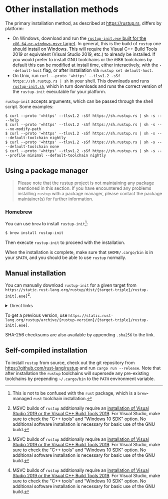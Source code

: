 # Other installation methods

The primary installation method, as described at <https://rustup.rs>, differs
by platform:

* On Windows, download and run the [`rustup-init.exe` built for the
  `x86_64-pc-windows-msvc` target][setup]. In general, this is the build of
  `rustup` one should install on Windows. This will require the Visual C++
  Build Tools 2019 or equivalent (Visual Studio 2019, etc.) to already be
  installed. If you would prefer to install GNU toolchains or the i686
  toolchains by default this can be modified at install time, either
  interactively, with the `--default-host` flag, or after installation
  via `rustup set default-host`.
* On Unix, run `curl --proto '=https' --tlsv1.2 -sSf https://sh.rustup.rs | sh` in your shell. This
  downloads and runs [`rustup-init.sh`], which in turn downloads and runs the
  correct version of the `rustup-init` executable for your platform.

[setup]: https://static.rust-lang.org/rustup/dist/x86_64-pc-windows-msvc/rustup-init.exe
[`rustup-init.sh`]: https://static.rust-lang.org/rustup/rustup-init.sh

`rustup-init` accepts arguments, which can be passed through the shell script.
Some examples:

```console
$ curl --proto '=https' --tlsv1.2 -sSf https://sh.rustup.rs | sh -s -- --help
$ curl --proto '=https' --tlsv1.2 -sSf https://sh.rustup.rs | sh -s -- --no-modify-path
$ curl --proto '=https' --tlsv1.2 -sSf https://sh.rustup.rs | sh -s -- --default-toolchain nightly
$ curl --proto '=https' --tlsv1.2 -sSf https://sh.rustup.rs | sh -s -- --default-toolchain none
$ curl --proto '=https' --tlsv1.2 -sSf https://sh.rustup.rs | sh -s -- --profile minimal --default-toolchain nightly
```


## Using a package manager

> Please note that the rustup project is not maintaining any package mentioned in this section.
> If you have encountered any problems installing `rustup` with a package manager,
> please contact the package maintainer(s) for further information.

### Homebrew

You can use `brew` to install `rustup-init`[^not-rust]:

```sh
$ brew install rustup-init
```

Then execute `rustup-init` to proceed with the installation.

When the installation is complete,
make sure that `$HOME/.cargo/bin` is in your `$PATH`,
and you should be able to use `rustup` normally.

[^not-rust]: This is not to be confused with the `rust` package,
which is a `brew`-managed `rust` toolchain installation.

## Manual installation

You can manually download `rustup-init` for a given target from
`https://static.rust-lang.org/rustup/dist/{target-triple}/rustup-init[.exe]`[^msvc].

<details>
<summary>Direct links</summary>

- [aarch64-apple-darwin](https://static.rust-lang.org/rustup/dist/aarch64-apple-darwin/rustup-init)
  - [sha256 file](https://static.rust-lang.org/rustup/dist/aarch64-apple-darwin/rustup-init.sha256)
- [aarch64-linux-android](https://static.rust-lang.org/rustup/dist/aarch64-linux-android/rustup-init)
  - [sha256 file](https://static.rust-lang.org/rustup/dist/aarch64-linux-android/rustup-init.sha256)
- [aarch64-unknown-linux-gnu](https://static.rust-lang.org/rustup/dist/aarch64-unknown-linux-gnu/rustup-init)
  - [sha256 file](https://static.rust-lang.org/rustup/dist/aarch64-unknown-linux-gnu/rustup-init.sha256)
- [aarch64-unknown-linux-musl](https://static.rust-lang.org/rustup/dist/aarch64-unknown-linux-musl/rustup-init)
  - [sha256 file](https://static.rust-lang.org/rustup/dist/aarch64-unknown-linux-musl/rustup-init.sha256)
- [arm-linux-androideabi](https://static.rust-lang.org/rustup/dist/arm-linux-androideabi/rustup-init)
  - [sha256 file](https://static.rust-lang.org/rustup/dist/arm-linux-androideabi/rustup-init.sha256)
- [arm-unknown-linux-gnueabi](https://static.rust-lang.org/rustup/dist/arm-unknown-linux-gnueabi/rustup-init)
  - [sha256 file](https://static.rust-lang.org/rustup/dist/arm-unknown-linux-gnueabi/rustup-init.sha256)
- [arm-unknown-linux-gnueabihf](https://static.rust-lang.org/rustup/dist/arm-unknown-linux-gnueabihf/rustup-init)
  - [sha256 file](https://static.rust-lang.org/rustup/dist/arm-unknown-linux-gnueabihf/rustup-init.sha256)
- [armv7-linux-androideabi](https://static.rust-lang.org/rustup/dist/armv7-linux-androideabi/rustup-init)
  - [sha256 file](https://static.rust-lang.org/rustup/dist/armv7-linux-androideabi/rustup-init.sha256)
- [armv7-unknown-linux-gnueabihf](https://static.rust-lang.org/rustup/dist/armv7-unknown-linux-gnueabihf/rustup-init)
  - [sha256 file](https://static.rust-lang.org/rustup/dist/armv7-unknown-linux-gnueabihf/rustup-init.sha256)
- [i686-apple-darwin](https://static.rust-lang.org/rustup/dist/i686-apple-darwin/rustup-init)
  - [sha256 file](https://static.rust-lang.org/rustup/dist/i686-apple-darwin/rustup-init.sha256)
- [i686-linux-android](https://static.rust-lang.org/rustup/dist/i686-linux-android/rustup-init)
  - [sha256 file](https://static.rust-lang.org/rustup/dist/i686-linux-android/rustup-init.sha256)
- [i686-pc-windows-gnu](https://static.rust-lang.org/rustup/dist/i686-pc-windows-gnu/rustup-init.exe)
  - [sha256 file](https://static.rust-lang.org/rustup/dist/i686-pc-windows-gnu/rustup-init.exe.sha256)
- [i686-pc-windows-msvc](https://static.rust-lang.org/rustup/dist/i686-pc-windows-msvc/rustup-init.exe)[^msvc]
  - [sha256 file](https://static.rust-lang.org/rustup/dist/i686-pc-windows-msvc/rustup-init.exe.sha256)
- [i686-unknown-linux-gnu](https://static.rust-lang.org/rustup/dist/i686-unknown-linux-gnu/rustup-init)
  - [sha256 file](https://static.rust-lang.org/rustup/dist/i686-unknown-linux-gnu/rustup-init.sha256)
- [mips-unknown-linux-gnu](https://static.rust-lang.org/rustup/dist/mips-unknown-linux-gnu/rustup-init)
  - [sha256 file](https://static.rust-lang.org/rustup/dist/mips-unknown-linux-gnu/rustup-init.sha256)
- [mips64-unknown-linux-gnuabi64](https://static.rust-lang.org/rustup/dist/mips64-unknown-linux-gnuabi64/rustup-init)
  - [sha256 file](https://static.rust-lang.org/rustup/dist/mips64-unknown-linux-gnuabi64/rustup-init.sha256)
- [mips64el-unknown-linux-gnuabi64](https://static.rust-lang.org/rustup/dist/mips64el-unknown-linux-gnuabi64/rustup-init)
  - [sha256 file](https://static.rust-lang.org/rustup/dist/mips64el-unknown-linux-gnuabi64/rustup-init.sha256)
- [mipsel-unknown-linux-gnu](https://static.rust-lang.org/rustup/dist/mipsel-unknown-linux-gnu/rustup-init)
  - [sha256 file](https://static.rust-lang.org/rustup/dist/mipsel-unknown-linux-gnu/rustup-init.sha256)
- [powerpc-unknown-linux-gnu](https://static.rust-lang.org/rustup/dist/powerpc-unknown-linux-gnu/rustup-init)
  - [sha256 file](https://static.rust-lang.org/rustup/dist/powerpc-unknown-linux-gnu/rustup-init.sha256)
- [powerpc64-unknown-linux-gnu](https://static.rust-lang.org/rustup/dist/powerpc64-unknown-linux-gnu/rustup-init)
  - [sha256 file](https://static.rust-lang.org/rustup/dist/powerpc64-unknown-linux-gnu/rustup-init.sha256)
- [powerpc64le-unknown-linux-gnu](https://static.rust-lang.org/rustup/dist/powerpc64le-unknown-linux-gnu/rustup-init)
  - [sha256 file](https://static.rust-lang.org/rustup/dist/powerpc64le-unknown-linux-gnu/rustup-init.sha256)
- [s390x-unknown-linux-gnu](https://static.rust-lang.org/rustup/dist/s390x-unknown-linux-gnu/rustup-init)
  - [sha256 file](https://static.rust-lang.org/rustup/dist/s390x-unknown-linux-gnu/rustup-init.sha256)
- [x86_64-apple-darwin](https://static.rust-lang.org/rustup/dist/x86_64-apple-darwin/rustup-init)
  - [sha256 file](https://static.rust-lang.org/rustup/dist/x86_64-apple-darwin/rustup-init.sha256)
- [x86_64-linux-android](https://static.rust-lang.org/rustup/dist/x86_64-linux-android/rustup-init)
  - [sha256 file](https://static.rust-lang.org/rustup/dist/x86_64-linux-android/rustup-init.sha256)
- [x86_64-pc-windows-gnu](https://static.rust-lang.org/rustup/dist/x86_64-pc-windows-gnu/rustup-init.exe)
  - [sha256 file](https://static.rust-lang.org/rustup/dist/x86_64-pc-windows-gnu/rustup-init.exe.sha256)
- [x86_64-pc-windows-msvc](https://static.rust-lang.org/rustup/dist/x86_64-pc-windows-msvc/rustup-init.exe)[^msvc]
  - [sha256 file](https://static.rust-lang.org/rustup/dist/x86_64-pc-windows-msvc/rustup-init.exe.sha256)
- [x86_64-unknown-freebsd](https://static.rust-lang.org/rustup/dist/x86_64-unknown-freebsd/rustup-init)
  - [sha256 file](https://static.rust-lang.org/rustup/dist/x86_64-unknown-freebsd/rustup-init.sha256)
- [x86_64-unknown-illumos](https://static.rust-lang.org/rustup/dist/x86_64-unknown-illumos/rustup-init)
  - [sha256 file](https://static.rust-lang.org/rustup/dist/x86_64-unknown-illumos/rustup-init.sha256)
- [x86_64-unknown-linux-gnu](https://static.rust-lang.org/rustup/dist/x86_64-unknown-linux-gnu/rustup-init)
  - [sha256 file](https://static.rust-lang.org/rustup/dist/x86_64-unknown-linux-gnu/rustup-init.sha256)
- [x86_64-unknown-linux-musl](https://static.rust-lang.org/rustup/dist/x86_64-unknown-linux-musl/rustup-init)
  - [sha256 file](https://static.rust-lang.org/rustup/dist/x86_64-unknown-linux-musl/rustup-init.sha256)
- [x86_64-unknown-netbsd](https://static.rust-lang.org/rustup/dist/x86_64-unknown-netbsd/rustup-init)
  - [sha256 file](https://static.rust-lang.org/rustup/dist/x86_64-unknown-netbsd/rustup-init.sha256)

</details>

To get a previous version, use
`https://static.rust-lang.org/rustup/archive/{rustup-version}/{target-triple}/rustup-init[.exe]`.

SHA-256 checksums are also available by appending `.sha256` to the link.

[^msvc]: MSVC builds of `rustup` additionally require an [installation of
    Visual Studio 2019 or the Visual C++ Build Tools 2019][vs]. For Visual
    Studio, make sure to check the "C++ tools" and "Windows 10 SDK" option. No
    additional software installation is necessary for basic use of the GNU
    build.

[vs]: https://visualstudio.microsoft.com/downloads/

## Self-compiled installation

To install `rustup` from source, check out the git repository from
<https://github.com/rust-lang/rustup> and run `cargo run --release`. Note that
after installation the `rustup` toolchains will supersede any pre-existing
toolchains by prepending `~/.cargo/bin` to the `PATH` environment variable.

